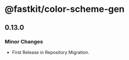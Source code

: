 # @fastkit/color-scheme-gen

## 0.13.0

### Minor Changes

- First Release in Repository Migration.
